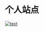 # 个人站点
[![text](https://img.youtube.com/vi/Audp0K3HXFM/0.jpg)](https://www.youtube.com/watch?v=Audp0K3HXFM)

